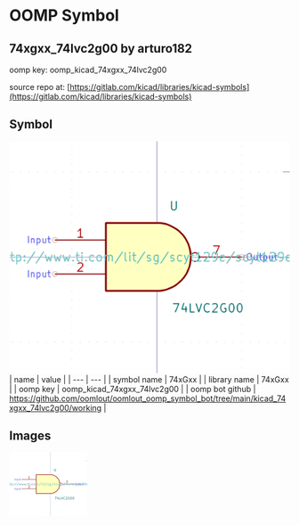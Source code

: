 # OOMP Symbol  
## 74xgxx_74lvc2g00  by arturo182  
  
oomp key: oomp_kicad_74xgxx_74lvc2g00  
  
source repo at: [https://gitlab.com/kicad/libraries/kicad-symbols](https://gitlab.com/kicad/libraries/kicad-symbols)  
## Symbol  
  
[![working.png](working_600.png)](working.png)  
| name | value | 
| --- | --- | 
| symbol name | 74xGxx | 
| library name | 74xGxx | 
| oomp key | oomp_kicad_74xgxx_74lvc2g00 | 
| oomp bot github | https://github.com/oomlout/oomlout_oomp_symbol_bot/tree/main/kicad_74xgxx_74lvc2g00/working | 
## Images  
  
[![working.png](working_140.png)](working.png)  
